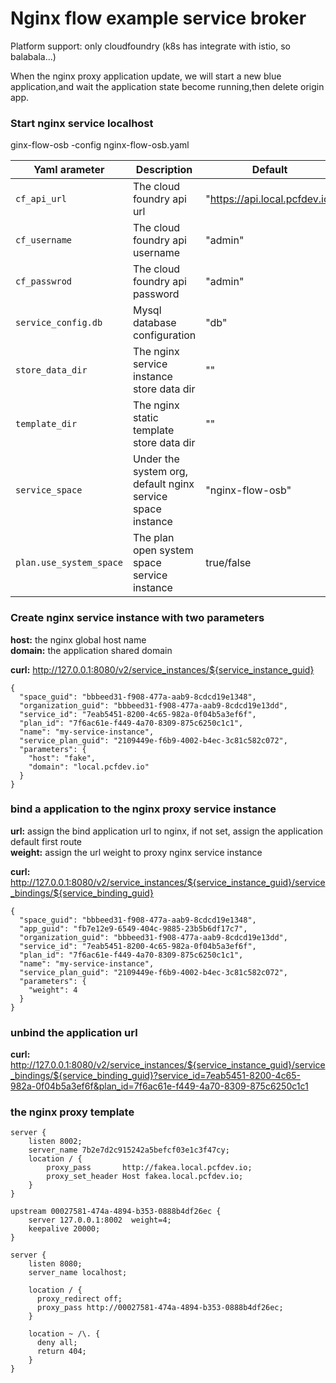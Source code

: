 # Nginx flow example service broker

Platform support: only cloudfoundry (k8s has integrate with istio, so balabala...)</br>

When the nginx proxy application update, we will start a new blue application,and wait the application state become running,then delete origin app.</br>

### Start nginx service localhost

ginx-flow-osb -config nginx-flow-osb.yaml

| Yaml arameter          | Description                            | Default                   |
| ----------------------- | -------------------------------------- | ------------------------- |
| `cf_api_url`|The cloud foundry api url|"https://api.local.pcfdev.io"|
| `cf_username`|The cloud foundry api username|"admin"|
| `cf_passwrod`|The cloud foundry api password |"admin"|
| `service_config.db`|Mysql database configuration|"db"|
| `store_data_dir`|The nginx service instance store data dir|""|
| `template_dir`|The nginx static template store data dir|""|
| `service_space`|Under the system org, default nginx service space instance|"nginx-flow-osb"|
| `plan.use_system_space`|The plan open system space service instance|true/false|

### Create nginx service instance with two parameters

**host:** the nginx global host name </br>
**domain:** the application shared domain </br>

**curl:** http://127.0.0.1:8080/v2/service_instances/${service_instance_guid} </br>

```
{
  "space_guid": "bbbeed31-f908-477a-aab9-8cdcd19e1348",
  "organization_guid": "bbbeed31-f908-477a-aab9-8cdcd19e13dd",
  "service_id": "7eab5451-8200-4c65-982a-0f04b5a3ef6f",
  "plan_id": "7f6ac61e-f449-4a70-8309-875c6250c1c1",
  "name": "my-service-instance",
  "service_plan_guid": "2109449e-f6b9-4002-b4ec-3c81c582c072",
  "parameters": {
    "host": "fake",
    "domain": "local.pcfdev.io"
  }
}
```

### bind a application to the nginx proxy service instance

**url:** assign the bind application url to nginx, if not set, assign the application default first route </br>
**weight:** assign the url weight to proxy nginx service instance </br>

**curl:** http://127.0.0.1:8080/v2/service_instances/${service_instance_guid}/service_bindings/${service_binding_guid}

```
{
  "space_guid": "bbbeed31-f908-477a-aab9-8cdcd19e1348",
  "app_guid": "fb7e12e9-6549-404c-9885-23b5b6df17c7",
  "organization_guid": "bbbeed31-f908-477a-aab9-8cdcd19e13dd",
  "service_id": "7eab5451-8200-4c65-982a-0f04b5a3ef6f",
  "plan_id": "7f6ac61e-f449-4a70-8309-875c6250c1c1",
  "name": "my-service-instance",
  "service_plan_guid": "2109449e-f6b9-4002-b4ec-3c81c582c072",
  "parameters": {
    "weight": 4
  }
}
```

### unbind the application url

**curl:** http://127.0.0.1:8080/v2/service_instances/${service_instance_guid}/service_bindings/${service_binding_guid}?service_id=7eab5451-8200-4c65-982a-0f04b5a3ef6f&plan_id=7f6ac61e-f449-4a70-8309-875c6250c1c1 </br>

### the nginx proxy template

```
server {
    listen 8002;
    server_name 7b2e7d2c915242a5befcf03e1c3f47cy;
    location / {
        proxy_pass       http://fakea.local.pcfdev.io;
        proxy_set_header Host fakea.local.pcfdev.io;
    }
}

upstream 00027581-474a-4894-b353-0888b4df26ec {
    server 127.0.0.1:8002  weight=4;
    keepalive 20000;
}

server {
    listen 8080;
    server_name localhost;

    location / {
      proxy_redirect off;
      proxy_pass http://00027581-474a-4894-b353-0888b4df26ec;
    }

    location ~ /\. {
      deny all;
      return 404;
    }
}
```